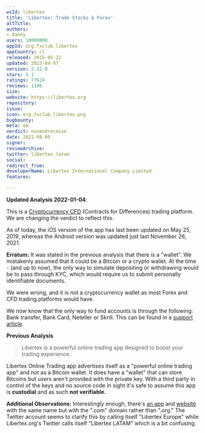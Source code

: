 ```yaml
---
wsId: libertex
title: 'Libertex: Trade Stocks & Forex'
altTitle: 
authors:
- danny
users: 10000000
appId: org.fxclub.libertex
appCountry: cl
released: 2015-05-22
updated: 2023-04-07
version: 2.32.0
stars: 3.1
ratings: 77624
reviews: 1106
size: 
website: https://libertex.org
repository: 
issue: 
icon: org.fxclub.libertex.png
bugbounty: 
meta: ok
verdict: nosendreceive
date: 2021-08-09
signer: 
reviewArchive: 
twitter: libertex_latam
social: 
redirect_from: 
developerName: Libertex International Company Limited
features: 

---
```


**Updated Analysis 2022-01-04**: 

This is a [Cryptocurrency CFD](https://libertex.org/cfd-specification) (Contracts for Differences) trading platform. We are changing the verdict to reflect this.

As of today, the iOS version of the app has last been updated on May 25, 2019, whereas the Android version was updated just last November 26, 2021.

**Erratum:** It was stated in the previous analysis that there is a "wallet". We mistakenly assumed that it could be a Bitcoin or a crypto wallet. At the time - (and up to now), the only way to simulate depositing or withdrawing would be to pass through KYC, which would require us to submit personally identifiable documents. 

We were wrong, and it is not a cryptocurrency wallet as most Forex and CFD trading platforms would have.

We now know that the only way to fund accounts is through the following: Bank transfer, Bank Card, Neteller or Skrill. This can be found in a [support article](https://support.libertex.org/articles/how-can-i-fund-my-account).  

**Previous Analysis**

> Libertex is a powerful online trading app designed to boost your trading experience.

Libertex Online Trading app advertises itself as a "powerful online trading app" and not as a Bitcoin wallet. It does have a "wallet" that can store Bitcoins but users aren't provided with the private key. With a third party in control of the keys and no source code in sight it's safe to assume this app is **custodial** and as such **not verifiable.** 

**Additional Observations:**
Interestingly enough, there's [an app](https://play.google.com/store/apps/details?id=com.libertex.mobile) and [website](https://libertex.com) with the same name but with the ".com" domain rather than ".org." The Twitter account seems to clarify this by calling itself "Libertex Europe" while Libertex.org's Twitter calls itself "Libertex LATAM" which is a bit confusing. 